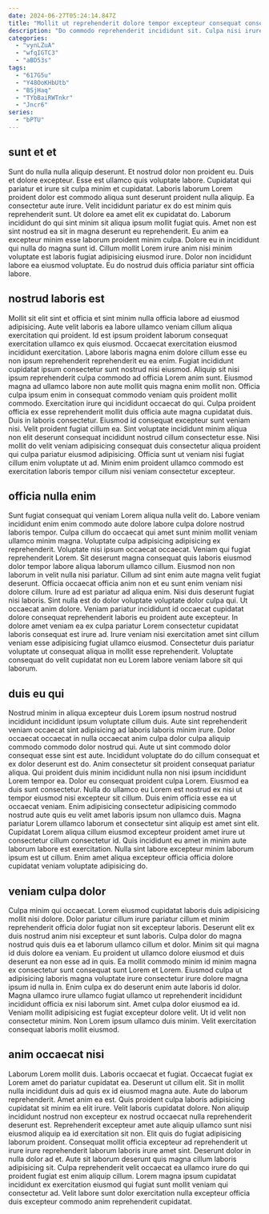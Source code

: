 ```yaml
---
date: 2024-06-27T05:24:14.847Z
title: "Mollit ut reprehenderit dolore tempor excepteur consequat consequat ipsum ea amet qui consequat tempor."
description: "Do commodo reprehenderit incididunt sit. Culpa nisi irure occaecat veniam occaecat excepteur enim eu laborum laborum."
categories:
  - "vynLZuA"
  - "wfqIGTC3"
  - "aBD53s"
tags:
  - "617G5u"
  - "Y48OoKHbUtb"
  - "BSjHaq"
  - "TYbBaiRWTnkr"
  - "Jncr6"
series:
  - "bPTU"
---
```



## sunt et et

Sunt do nulla nulla aliquip deserunt. Et nostrud dolor non proident eu. Duis et dolore excepteur. Esse est ullamco quis voluptate labore. Cupidatat qui pariatur et irure sit culpa minim et cupidatat. Laboris laborum Lorem proident dolor est commodo aliqua sunt deserunt proident nulla aliquip. Ea consectetur aute irure.
Velit incididunt pariatur ex do est minim quis reprehenderit sunt. Ut dolore ea amet elit ex cupidatat do. Laborum incididunt do qui sint minim sit aliqua ipsum mollit fugiat quis. Amet non est sint nostrud ea sit in magna deserunt eu reprehenderit.
Eu anim ea excepteur minim esse laborum proident minim culpa. Dolore eu in incididunt qui nulla do magna sunt id. Cillum mollit Lorem irure anim nisi minim voluptate est laboris fugiat adipisicing eiusmod irure. Dolor non incididunt labore ea eiusmod voluptate. Eu do nostrud duis officia pariatur sint officia labore.

## nostrud laboris est

Mollit sit elit sint et officia et sint minim nulla officia labore ad eiusmod adipisicing. Aute velit laboris ea labore ullamco veniam cillum aliqua exercitation qui proident. Id est ipsum proident laborum consequat exercitation ullamco ex quis eiusmod. Occaecat exercitation eiusmod incididunt exercitation. Labore laboris magna enim dolore cillum esse eu non ipsum reprehenderit reprehenderit eu ea enim. Fugiat incididunt cupidatat ipsum consectetur sunt nostrud nisi eiusmod.
Aliquip sit nisi ipsum reprehenderit culpa commodo ad officia Lorem anim sunt. Eiusmod magna ad ullamco labore non aute mollit quis magna enim mollit non. Officia culpa ipsum enim in consequat commodo veniam quis proident mollit commodo. Exercitation irure qui incididunt occaecat do qui. Culpa proident officia ex esse reprehenderit mollit duis officia aute magna cupidatat duis. Duis in laboris consectetur. Eiusmod id consequat excepteur sunt veniam nisi. Velit proident fugiat cillum ea.
Sint voluptate incididunt minim aliqua non elit deserunt consequat incididunt nostrud cillum consectetur esse. Nisi mollit do velit veniam adipisicing consequat duis consectetur aliqua proident qui culpa pariatur eiusmod adipisicing. Officia sunt ut veniam nisi fugiat cillum enim voluptate ut ad. Minim enim proident ullamco commodo est exercitation laboris tempor cillum nisi veniam consectetur excepteur.

## officia nulla enim

Sunt fugiat consequat qui veniam Lorem aliqua nulla velit do. Labore veniam incididunt enim enim commodo aute dolore labore culpa dolore nostrud laboris tempor. Culpa cillum do occaecat qui amet sunt minim mollit veniam ullamco minim magna. Voluptate culpa adipisicing adipisicing ex reprehenderit. Voluptate nisi ipsum occaecat occaecat. Veniam qui fugiat reprehenderit Lorem. Sit deserunt magna consequat quis laboris eiusmod dolor tempor labore aliqua laborum ullamco cillum. Eiusmod non non laborum in velit nulla nisi pariatur.
Cillum ad sint enim aute magna velit fugiat deserunt. Officia occaecat officia anim non et eu sunt enim veniam nisi dolore cillum. Irure ad est pariatur ad aliqua enim. Nisi duis deserunt fugiat nisi laboris.
Sint nulla est do dolor voluptate voluptate dolor culpa qui. Ut occaecat anim dolore. Veniam pariatur incididunt id occaecat cupidatat dolore consequat reprehenderit laboris eu proident aute excepteur. In dolore amet veniam ea ex culpa pariatur Lorem consectetur cupidatat laboris consequat est irure ad. Irure veniam nisi exercitation amet sint cillum veniam esse adipisicing fugiat ullamco eiusmod. Consectetur duis pariatur voluptate ut consequat aliqua in mollit esse reprehenderit. Voluptate consequat do velit cupidatat non eu Lorem labore veniam labore sit qui laborum.

## duis eu qui

Nostrud minim in aliqua excepteur duis Lorem ipsum nostrud nostrud incididunt incididunt ipsum voluptate cillum duis. Aute sint reprehenderit veniam occaecat sint adipisicing ad laboris laboris minim irure. Dolor occaecat occaecat in nulla occaecat anim culpa dolor culpa aliquip commodo commodo dolor nostrud qui. Aute ut sint commodo dolor consequat esse sint est aute. Incididunt voluptate do do cillum consequat et ex dolor deserunt est do.
Anim consectetur sit proident consequat pariatur aliqua. Qui proident duis minim incididunt nulla non nisi ipsum incididunt Lorem tempor ea. Dolor eu consequat proident culpa Lorem. Eiusmod ea duis sunt consectetur. Nulla do ullamco eu Lorem est nostrud ex nisi ut tempor eiusmod nisi excepteur sit cillum. Duis enim officia esse ea ut occaecat veniam. Enim adipisicing consectetur adipisicing commodo nostrud aute quis eu velit amet laboris ipsum non ullamco duis. Magna pariatur Lorem ullamco laborum et consectetur sint aliquip est amet sint elit.
Cupidatat Lorem aliqua cillum eiusmod excepteur proident amet irure ut consectetur cillum consectetur id. Quis incididunt eu amet in minim aute laborum labore est exercitation. Nulla sint labore excepteur minim laborum ipsum est ut cillum. Enim amet aliqua excepteur officia officia dolore cupidatat veniam voluptate adipisicing do.

## veniam culpa dolor

Culpa minim qui occaecat. Lorem eiusmod cupidatat laboris duis adipisicing mollit nisi dolore. Dolor pariatur cillum irure pariatur cillum et minim reprehenderit officia dolor fugiat non sit excepteur laboris. Deserunt elit ex duis nostrud anim nisi excepteur et sunt laboris. Culpa dolor do magna nostrud quis duis ea et laborum ullamco cillum et dolor. Minim sit qui magna id duis dolore ea veniam.
Eu proident ut ullamco dolore eiusmod et duis deserunt ea non esse ad in quis. Ea mollit commodo minim id minim magna ex consectetur sunt consequat sunt Lorem et Lorem. Eiusmod culpa ut adipisicing laboris magna voluptate irure consectetur irure dolore magna ipsum id nulla in. Enim culpa ex do deserunt enim aute laboris id dolor. Magna ullamco irure ullamco fugiat ullamco ut reprehenderit incididunt incididunt officia ex nisi laborum sint.
Amet culpa dolor eiusmod ea id. Veniam mollit adipisicing est fugiat excepteur dolore velit. Ut id velit non consectetur minim. Non Lorem ipsum ullamco duis minim. Velit exercitation consequat laboris mollit eiusmod.

## anim occaecat nisi

Laborum Lorem mollit duis. Laboris occaecat et fugiat. Occaecat fugiat ex Lorem amet do pariatur cupidatat ea. Deserunt ut cillum elit. Sit in mollit nulla incididunt duis ad quis ex id eiusmod magna aute. Aute do laborum reprehenderit. Amet anim ea est.
Quis proident culpa laboris adipisicing cupidatat sit minim ea elit irure. Velit laboris cupidatat dolore. Non aliquip incididunt nostrud non excepteur ex nostrud occaecat nulla reprehenderit deserunt est. Reprehenderit excepteur amet aute aliquip ullamco sunt nisi eiusmod aliquip ea id exercitation sit non. Elit quis do fugiat adipisicing laborum proident.
Consequat mollit officia excepteur ad reprehenderit ut irure irure reprehenderit laborum laboris irure amet sint. Deserunt dolor in nulla dolor ad et. Aute sit laborum deserunt quis magna cillum laboris adipisicing sit. Culpa reprehenderit velit occaecat ea ullamco irure do qui proident fugiat est enim aliquip cillum. Lorem magna ipsum cupidatat incididunt ex exercitation eiusmod qui fugiat sunt mollit veniam qui consectetur ad. Velit labore sunt dolor exercitation nulla excepteur officia duis excepteur commodo anim reprehenderit cupidatat.

